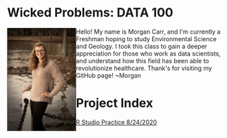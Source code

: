 # Wicked Problems: DATA 100
<img align="left" src="dataintro.jpg" width="160" height="240" /> 
Hello! My name is Morgan Carr, and I'm currently a Freshman hoping to 
study Environmental Science and Geology. I took this class to gain a 
deeper appreciation for those who work as data scientists, and understand 
how this field has been able to revolutionize healthcare. 
Thank's for visiting my GitHub page! 
~Morgan

# Project Index
1. [R Studio Practice 8/24/2020](runningboy.md)
